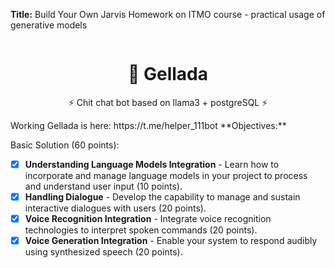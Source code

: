 **Title:** Build Your Own Jarvis
Homework on ITMO course - practical usage of generative models
<!-- PROJECT LOGO and HEADER -->
<div style="overflow: hidden;">
  <h1 align="center"> 🦊 Gellada </h1>
  <p align="center">
  ⚡ Chit chat bot based on llama3 + postgreSQL ⚡
  </p>
</div>
Working Gellada is here: https://t.me/helper_111bot
**Objectives:**

Basic Solution (60 points):
 
- [x] **Understanding Language Models Integration** - Learn how to incorporate and manage language models in your project to process and understand user input (10 points).
- [x] **Handling Dialogue** - Develop the capability to manage and sustain interactive dialogues with users (20 points).
- [x] **Voice Recognition Integration** - Integrate voice recognition technologies to interpret spoken commands (20 points).
- [x]  **Voice Generation Integration** - Enable your system to respond audibly using synthesized speech (20 points).
